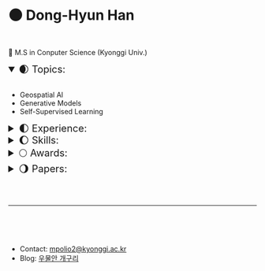 # 🌑 Dong-Hyun Han 

<br>

🌟 M.S in Conputer Science (Kyonggi Univ.)
<br>

<details open>
    <summary style="font-size: 20px">🌒 Topics:</summary>
<br>  

- Geospatial AI
- Generative Models
- Self-Supervised Learning

</details>

<details>
    <summary style="font-size: 20px">🌓 Experience:</summary>
<br>

- <img height=13 src="image/KGU.svg"> &nbsp; &nbsp; &nbsp; &nbsp; &nbsp; &nbsp; &nbsp; &nbsp; &nbsp; &nbsp; B.S, Computer Engineering, Kyonggi University (KGU) (Mar. 2017 - Feb. 2023)  
- <img height=13 src="image/etri.svg"> 한국전자통신연구원 (ETRI) Research Trainee (Jul. 2022 - Aug. 2022)  
- <img height=13 src="image/KGU.svg"> &nbsp; &nbsp; &nbsp; &nbsp; &nbsp; &nbsp; &nbsp; &nbsp; &nbsp; &nbsp; M.S, Computer Science, Kyonggi University (KGU) (Mar. 2023 - )  
</details>  

<details>
    <summary style="font-size: 20px">🌔 Skills: </summary>
<br>
&nbsp;
<code><img height="30" src="image/python.png"></code>
<code><img height="30" src="image/java.png" alt="java"></code>
<code><img height="30" src="image/C.png" alt="C"></code>
<code><img height="30" src="image/sql.png" alt="sql"></code>
<code><img height="30" src="image/Cisco.png" alt="Cisco"></code>
<code><img height="30" src="image/Anaconda.png" alt="Anaconda"></code>
<code><img height="30" src="image/git.png" alt="git"></code>
<code><img height="30" src="image/Android.png" alt="Android"></code>
<code><img height="30" src="image/scikitlearn.png" alt="scikitlearn"></code>
<code><img height="30" src="image/pytorch.png" alt="pytorch"></code>
<code><img height="30" src="image/OpenCV.png" alt="OpenCV"></code>
<code><img height="30" src="image/Tensorflow.png" alt="Tensorflow"></code>
<code><img height="30" src="image/pytorch_lightning.png" alt="Pytorch Lightning"></code>

</details>

<details>
    <summary style="font-size: 20px">🌕 Awards:</summary>
<br>

|<center><img src="image/Rewards/2017_교내_프로그래밍_경진대회_우수상.png" width="150px"></center>|<center><img src="image/Rewards/2021_교내_SW상상기업_프로그램_경진대회_우수사업계획서상.png" width="150px"></center>|<center><img src="image/Rewards/2021_교내_SW상상기업_프로그램_경진대회_장려상.png" width="150px"></center>|  
|:---:|:---:|:---:|
|<sub><sup><b>교내<br>프로그래밍 경진대회 <br>🏅 우수상 (Jun. 2017)</b></sub></sup>|<sub><sup><b>교내<br>SW상상기업 프로그램경진대회<br>🏅 우수사업계획서상 (Nov. 2021)</b></sub></sup>|<sub><sup><b>교내<br>SW상상기업 로그램경진대회<br>🏅 장려상 (Nov. 2021)</b></sub></sup>|  

<br><br>

|<center><img src="image/Rewards/2021_캡스톤_디자인_및_아이디어_해커톤_금상.png" width="150px"></center>|<center><img src="image/Rewards/2021_공개_SW_개발자대회_은상.png" width="150px"></center>|<center><img src="image/Rewards/2021_Healthhub_Datathon_우승.png" width="150px"></center>|<center><img src="image/Rewards/2022_대학생_논문경진대회_동상.png" width="150px"></center>|  
|:---:|:---:|:---:|:---:|
|<sub><sup><b>한국인터넷정보학회<br>캡스톤 디자인 및 아이디어 해커톤<br>🏅 금상 (Oct. 2021)</b></sub></sup>|<sub><sup><b>과학기술정보통신부<br>공개 SW 개발자대회<br>🏅 은상 (Nov. 2021)</b></sub></sup>|<sub><sup><b>(주) HealthHub<br>2021 Healthhub DataThon<br>🏅 우승 (Dec. 2021)|<sub><sup><b>한국정보기술학회(KIIT)<br>대학생 논문 경진대회<br>🏅 동상 (Jun. 2022)</b></sub></sup>|

|<center><img src="image/Rewards/2023_디지털병리_AI_해커톤_장려상.png" width="150px"></center>|  
|:---:|
|<sub><sup><b>가톨릭대학교 정보융합진흥원<br>2023 디지털 병리 AI 해커톤<br>🏅 장려상 (Oct. 2023)</b></sub></sup>|

<br>

</details>
<details>
    <summary style="font-size: 20px">🌖 Papers:</summary>
<br>  

<p style="font-size:20px">Domestic Publications</p>

- 한국인터넷정보학회, 심층 신경망을 이용한 GP 기반 소아 골연령 측정 (한동현, 문기렴, 이병대) (Oct. 2021)  
- 한국정보기술학회, 세포 계수 측정을 위한 딥러닝 기반 객체탐지 시스템 연구 개발 (한동현, 김민종, 김태강, 박준후, 조수빈, 김상진) (Jun. 2022)  
- 한국통신학회, 인간 자세 추정을 위한 경량화 딥러닝 알고리즘 개발 (노원준, 문기렴, 한동현, 이병대) (Feb. 2023)  
- 한국인터넷정보학회, 그림자 제거를 위한 깊은 그림자 특징 개선 네트워크 (한동현, 이병대) (Mar. 2023)  
- 한국인터넷정보학회, 평발 진단을 위한 딥러닝 기반 방사선적 지표 자동 측정 시스템 (노원준, 문기렴, 한동현, 이병대) (Sep. 2023)  

</details>

<br><br>

---

<br><br><br>

- Contact: mpolio2@kyonggi.ac.kr  
- Blog: [우물안 개구리](https://donghyun99.tistory.com/)  